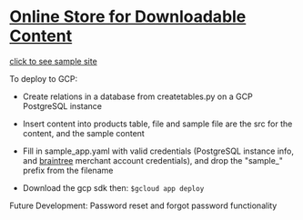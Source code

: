# [Online Store for Downloadable Content](https://nodal-thunder-239519.appspot.com/)

[click to see sample site](https://nodal-thunder-239519.appspot.com/)

To deploy to GCP:

 - Create relations in a database from createtables.py on a GCP PostgreSQL instance

 - Insert content into products table, file and sample file are the src for the content, and the sample content

 - Fill in sample_app.yaml with valid credentials (PostgreSQL instance info, and [braintree](https://articles.braintreepayments.com/) merchant account credentials), and drop the "sample_" prefix from the filename

 - Download the gcp sdk then: ```$gcloud app deploy```

Future Development:
Password reset and forgot password functionality
